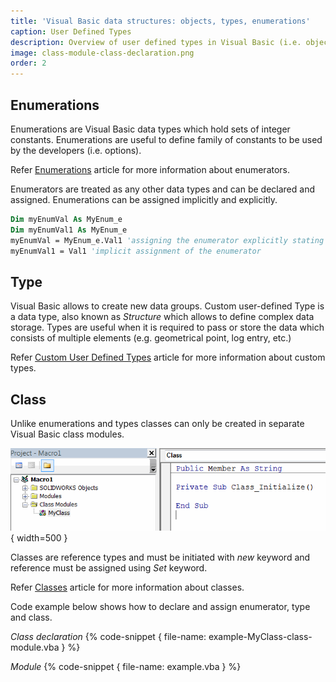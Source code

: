 ```yaml
---
title: 'Visual Basic data structures: objects, types, enumerations'
caption: User Defined Types
description: Overview of user defined types in Visual Basic (i.e. objects, types, enumerations) in Visual Basic
image: class-module-class-declaration.png
order: 2
---
```


## Enumerations
Enumerations are Visual Basic data types which hold sets of integer constants. Enumerations are useful to define family of constants to be used by the developers (i.e. options).

Refer [Enumerations](visual-basic/data-structures/enumerators) article for more information about enumerators.

Enumerators are treated as any other data types and can be declared and assigned. Enumerations can be assigned implicitly and explicitly.

~~~ vb
Dim myEnumVal As MyEnum_e
Dim myEnumVal1 As MyEnum_e
myEnumVal = MyEnum_e.Val1 'assigning the enumerator explicitly stating the name of enumerator
myEnumVal1 = Val1 'implicit assignment of the enumerator
~~~

## Type

Visual Basic allows to create new data groups. Custom user-defined Type is a data type, also known as *Structure* which allows to define complex data storage. Types are useful when it is required to pass or store the data which consists of multiple elements (e.g. geometrical point, log entry, etc.)

Refer [Custom User Defined Types](visual-basic/data-structures/types) article for more information about custom types.

## Class
Unlike enumerations and types classes can only be created in separate Visual Basic class modules.

![MyClass class module is added to the Visual Basic project](class-module-class-declaration.png){ width=500 }

Classes are reference types and must be initiated with *new* keyword and reference must be assigned using *Set* keyword.

Refer [Classes](visual-basic/classes) article for more information about classes.

Code example below shows how to declare and assign enumerator, type and class.

*Class declaration*
{% code-snippet { file-name: example-MyClass-class-module.vba } %}

*Module*
{% code-snippet { file-name: example.vba } %}
